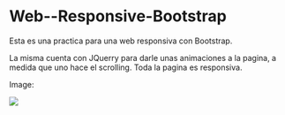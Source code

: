 # Web--Responsive-Bootstrap
Esta es una practica para una web responsiva con Bootstrap.

La misma cuenta con JQuerry para darle unas animaciones a la pagina, a medida que uno hace el scrolling.
Toda la pagina es responsiva.

Image:

![](C:\Users\COMPAQ\Desktop\web-bootstrap)
